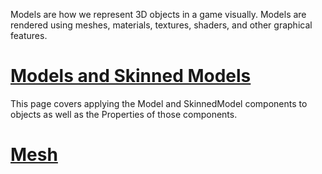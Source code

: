 Models are how we represent 3D objects in a game visually. Models are rendered using meshes, materials, textures, shaders, and other graphical features.

 # [Models and Skinned Models ](models/model_component.md)
This page covers applying the Model and SkinnedModel components to objects as well as the Properties of those components.

 # [Mesh](models/mesh.md)
 

 